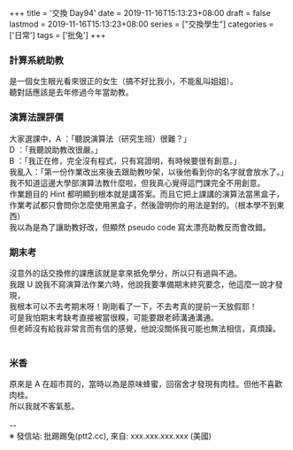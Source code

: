+++
title = '交換 Day94'
date = 2019-11-16T15:13:23+08:00
draft = false
lastmod = 2019-11-16T15:13:23+08:00
series = ["交換學生"]
categories = ['日常']
tags = ['批兔']
+++
### 計算系統助教 
是一個女生眼光看來很正的女生（搞不好比我小，不能亂叫姐姐）。<br>
聽對話應該是去年修過今年當助教。<br>

### 演算法課評價 
大家選課中，A ：「聽說演算法（研究生班）很難？」<br>
D ：「我聽說助教改很嚴。」<br>
B ：「我正在修，完全沒有程式，只有寫證明，有時候要很有創意。」<br>
我亂入：「第一份作業改出來後去跟助教吵架，以後他看到你的名字就會放水了。」<br>
我不知道這邊大學部演算法教什麼啦，但我真心覺得這門課完全不用創意。<br>
作業題目的 Hint 都明顯到根本就是講答案。而且它把上課講的演算法當黑盒子，<br>
作業考試都只會問你怎麼使用黑盒子，然後證明你的用法是對的。（根本學不到東西）<br>
我以為是為了讓助教好改，但顯然 pseudo code 寫太漂亮助教反而會改錯。<br>

### 期末考 
沒意外的話交換修的課應該就是拿來抵免學分，所以只有過與不過。<br>
我跟 U 說我不寫演算法作業六時，他說我要準備期末終究要念，他這麼一說才發現，<br>
我根本可以不去考期末呀！剛剛看了一下，不去考真的提前一天放假耶！<br>
可是我怕期末考缺考直接被當很糗，可能要跟老師溝通溝通。<br>
但老師沒有給我非常言而有信的感覺，他說沒關係我可能也無法相信，真煩躁。<br>
<br>
### 米香 
原來是 A 在超市買的，當時以為是原味蜂蜜，回宿舍才發現有肉桂。但他不喜歡肉桂。<br>
所以我就不客氣惹。<br>
<br>
--<br>
※ 發信站: 批踢踢兔(ptt2.cc), 來自: xxx.xxx.xxx.xxx (美國)<br>
